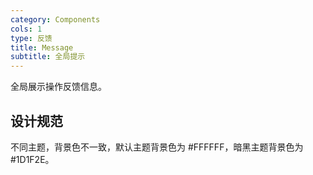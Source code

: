```yaml
---
category: Components
cols: 1
type: 反馈
title: Message
subtitle: 全局提示
---
```


全局展示操作反馈信息。

## 设计规范

不同主题，背景色不一致，默认主题背景色为 #FFFFFF，暗黑主题背景色为 #1D1F2E。
